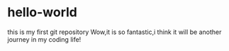 # hello-world
this is my first git repository 
Wow,it is so fantastic,i think it will be another journey in my coding life!
